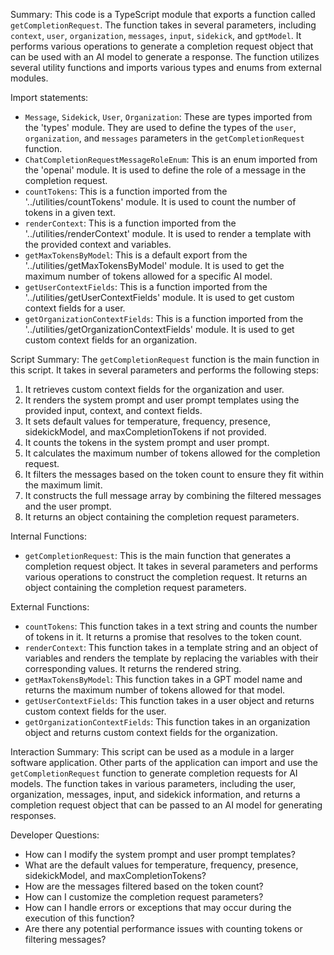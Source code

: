 Summary:
This code is a TypeScript module that exports a function called `getCompletionRequest`. The function takes in several parameters, including `context`, `user`, `organization`, `messages`, `input`, `sidekick`, and `gptModel`. It performs various operations to generate a completion request object that can be used with an AI model to generate a response. The function utilizes several utility functions and imports various types and enums from external modules.

Import statements:
- `Message`, `Sidekick`, `User`, `Organization`: These are types imported from the 'types' module. They are used to define the types of the `user`, `organization`, and `messages` parameters in the `getCompletionRequest` function.
- `ChatCompletionRequestMessageRoleEnum`: This is an enum imported from the 'openai' module. It is used to define the role of a message in the completion request.
- `countTokens`: This is a function imported from the '../utilities/countTokens' module. It is used to count the number of tokens in a given text.
- `renderContext`: This is a function imported from the '../utilities/renderContext' module. It is used to render a template with the provided context and variables.
- `getMaxTokensByModel`: This is a default export from the '../utilities/getMaxTokensByModel' module. It is used to get the maximum number of tokens allowed for a specific AI model.
- `getUserContextFields`: This is a function imported from the '../utilities/getUserContextFields' module. It is used to get custom context fields for a user.
- `getOrganizationContextFields`: This is a function imported from the '../utilities/getOrganizationContextFields' module. It is used to get custom context fields for an organization.

Script Summary:
The `getCompletionRequest` function is the main function in this script. It takes in several parameters and performs the following steps:
1. It retrieves custom context fields for the organization and user.
2. It renders the system prompt and user prompt templates using the provided input, context, and context fields.
3. It sets default values for temperature, frequency, presence, sidekickModel, and maxCompletionTokens if not provided.
4. It counts the tokens in the system prompt and user prompt.
5. It calculates the maximum number of tokens allowed for the completion request.
6. It filters the messages based on the token count to ensure they fit within the maximum limit.
7. It constructs the full message array by combining the filtered messages and the user prompt.
8. It returns an object containing the completion request parameters.

Internal Functions:
- `getCompletionRequest`: This is the main function that generates a completion request object. It takes in several parameters and performs various operations to construct the completion request. It returns an object containing the completion request parameters.

External Functions:
- `countTokens`: This function takes in a text string and counts the number of tokens in it. It returns a promise that resolves to the token count.
- `renderContext`: This function takes in a template string and an object of variables and renders the template by replacing the variables with their corresponding values. It returns the rendered string.
- `getMaxTokensByModel`: This function takes in a GPT model name and returns the maximum number of tokens allowed for that model.
- `getUserContextFields`: This function takes in a user object and returns custom context fields for the user.
- `getOrganizationContextFields`: This function takes in an organization object and returns custom context fields for the organization.

Interaction Summary:
This script can be used as a module in a larger software application. Other parts of the application can import and use the `getCompletionRequest` function to generate completion requests for AI models. The function takes in various parameters, including the user, organization, messages, input, and sidekick information, and returns a completion request object that can be passed to an AI model for generating responses.

Developer Questions:
- How can I modify the system prompt and user prompt templates?
- What are the default values for temperature, frequency, presence, sidekickModel, and maxCompletionTokens?
- How are the messages filtered based on the token count?
- How can I customize the completion request parameters?
- How can I handle errors or exceptions that may occur during the execution of this function?
- Are there any potential performance issues with counting tokens or filtering messages?